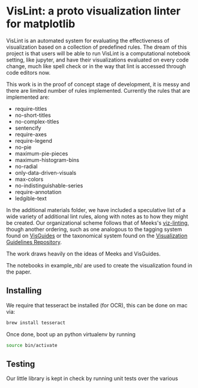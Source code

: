 # VisLint: a proto visualization linter for matplotlib

VisLint is an automated system for evaluating the effectiveness of visualization based on a collection of predefined rules. The dream of this project is that users will be able to run VisLint is a computational notebook setting, like jupyter, and have their visualizations evaluated on every code change, much like spell check or in the way that lint is accessed through code editors now.


This work is in the proof of concept stage of development, it is messy and there are limited number of rules implemented. Currently the rules that are implemented are:

- require-titles
- no-short-titles
- no-complex-titles
- sentencify
- require-axes
- require-legend
- no-pie
- maximum-pie-pieces
- maximum-histogram-bins
- no-radial
- only-data-driven-visuals
- max-colors
- no-indistinguishable-series
- require-annotation
- ledgible-text


In the additional materials folder, we have included a speculative list of a wide variety of additional lint rules, along with notes as to how they might be created. Our organizational scheme follows that of Meeks's [viz-linting](https://github.com/emeeks/viz-linting), though another ordering, such as one analogous to the tagging system found on [VisGuides](https://visguides.dbvis.de/) or the taxonomical system found on the [Visualization Guidelines Repository](http://visguides.repo.dbvis.de/).


The work draws heavily on the ideas of Meeks and VisGuides.



The notebooks in example_nb/ are used to create the visualization found in the paper.


## Installing

We require that tesseract be installed (for OCR), this can be done on mac via:

```sh
brew install tesseract
```

Once done, boot up an python virtualenv by running

```sh
source bin/activate
```



## Testing

Our little library is kept in check by running unit tests over the various
